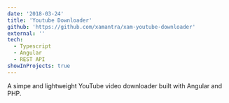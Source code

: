 ```yaml
---
date: '2018-03-24'
title: 'Youtube Downloader'
github: 'https://github.com/xamantra/xam-youtube-downloader'
external: ''
tech:
  - Typescript
  - Angular
  - REST API
showInProjects: true
---
```


A simpe and lightweight YouTube video downloader built with Angular and PHP.
